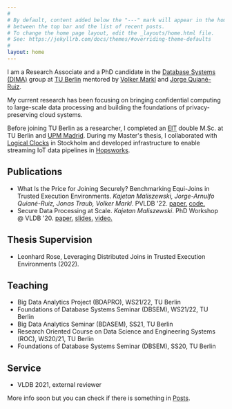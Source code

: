 ```yaml
---
#
# By default, content added below the "---" mark will appear in the home page
# between the top bar and the list of recent posts.
# To change the home page layout, edit the _layouts/home.html file.
# See: https://jekyllrb.com/docs/themes/#overriding-theme-defaults
#
layout: home
---
```


I am a Research Associate and a PhD candidate in the [Database Systems (DIMA)](https://www.dima.tu-berlin.de) group at [TU Berlin](https://www.tu.berlin/) mentored by [Volker Markl](https://www.dima.tu-berlin.de/menue/team/volker_markl/) and [Jorge Quiané-Ruiz](https://www.user.tu-berlin.de/quiane/). 

My current research has been focusing on bringing confidential computing to large-scale data processing and building the foundations of privacy-preserving cloud systems.

Before joining TU Berlin as a researcher, I completed an [EIT](https://www.eitdigital.eu/) double M.Sc. at TU Berlin and [UPM Madrid](https://www.upm.es/). During my Master's thesis, I collaborated with [Logical Clocks](https://logicalclocks.com) in Stockholm and developed infrastructure to enable streaming IoT data pipelines in [Hopsworks](https://www.hopsworks.ai/).

## Publications
* What Is the Price for Joining Securely? Benchmarking Equi-Joins in Trusted Execution Environments. *Kajetan Maliszewski, Jorge-Arnulfo Quiané-Ruiz, Jonas Traub, Volker Markl*. PVLDB '22. [paper.](https://vldb.org/pvldb/vol15/p659-maliszewski.pdf) [code.](https://github.com/agora-ecosystem/tee-bench)
* Secure Data Processing at Scale. *Kajetan Maliszewski*. PhD Workshop @ VLDB '20. [paper.](http://ceur-ws.org/Vol-2652/paper07.pdf) [slides.](https://kai-chi.github.io/assets/2020_phd_vldb_slides.pdf) [video.](https://www.youtube.com/watch?v=wSNN64zvSFA)

## Thesis Supervision
* Leonhard Rose, Leveraging Distributed Joins in Trusted Execution Environments (2022).

## Teaching
* Big Data Analytics Project (BDAPRO), WS21/22, TU Berlin
* Foundations of Database Systems Seminar (DBSEM), WS21/22, TU Berlin
* Big Data Analytics Seminar (BDASEM), SS21, TU Berlin
* Research Oriented Course on Data Science and Engineering Systems (ROC), WS20/21, TU Berlin
* Foundations of Database Systems Seminar (DBSEM), SS20, TU Berlin

## Service
* VLDB 2021, external reviewer

More info soon but you can check if there is something in [Posts](/posts).

